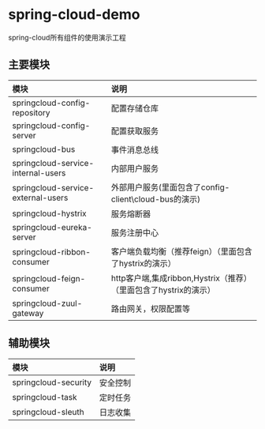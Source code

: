 # spring-cloud-demo
spring-cloud所有组件的使用演示工程

## 主要模块

| 模块                                   |说明|
|:--------------------------------------|:---|
| springcloud-config-repository         | 配置存储仓库 |
| springcloud-config-server             | 配置获取服务 |
| springcloud-bus                       | 事件消息总线 |
| springcloud-service-internal-users    | 内部用户服务 |
| springcloud-service-external-users    | 外部用户服务(里面包含了config-client\cloud-bus的演示) |
| springcloud-hystrix                   | 服务熔断器 |
| springcloud-eureka-server             | 服务注册中心 |
| springcloud-ribbon-consumer           | 客户端负载均衡（推荐feign）（里面包含了hystrix的演示）|
| springcloud-feign-consumer            | http客户端,集成ribbon,Hystrix（推荐）（里面包含了hystrix的演示）|
| springcloud-zuul-gateway              | 路由网关，权限配置等 |

## 辅助模块

| 模块                                   | 说明 |
|:--------------------------------------|:--------|
| springcloud-security                  | 安全控制 |
| springcloud-task                      | 定时任务 |
| springcloud-sleuth                    | 日志收集 |



